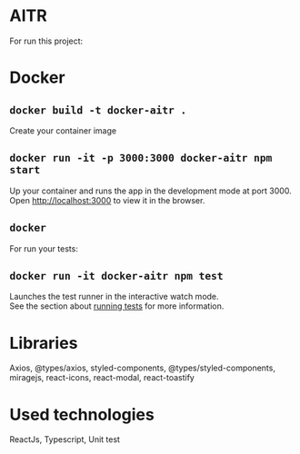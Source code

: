 # AITR

For run this project:

# Docker

## `docker build -t docker-aitr .`

Create your container image

## `docker run -it -p 3000:3000 docker-aitr npm start`

Up your container and runs the app in the development mode at port 3000.\
Open [http://localhost:3000](http://localhost:3000) to view it in the browser.

## `docker`

For run your tests:

## `docker run -it docker-aitr npm test`

Launches the test runner in the interactive watch mode.\
See the section about [running tests](https://facebook.github.io/create-react-app/docs/running-tests) for more information.

# Libraries

Axios,
@types/axios,
styled-components,
@types/styled-components,
miragejs,
react-icons,
react-modal,
react-toastify

# Used technologies

ReactJs,
Typescript,
Unit test

